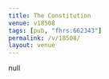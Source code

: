 ```yaml
---
title: The Constitution
venue: v18508
tags: [pub, "fhrs:662343"]
permalink: /v/18508/
layout: venue
---
```

null